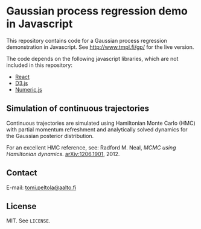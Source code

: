 Gaussian process regression demo in Javascript
==============================================

This repository contains code for a Gaussian process regression demonstration in Javascript. See http://www.tmpl.fi/gp/ for the live version.

The code depends on the following javascript libraries, which are not included in this repository:

 * [React](http://facebook.github.io/react/)
 * [D3.js](http://d3js.org)
 * [Numeric.js](http://www.numericjs.com/)


Simulation of continuous trajectories
-------------------------------------

Continuous trajectories are simulated using Hamiltonian Monte Carlo (HMC) with partial momentum refreshment and analytically solved dynamics for the Gaussian posterior distribution.

For an excellent HMC reference, see: Radford M. Neal, _MCMC using Hamiltonian dynamics_. [arXiv:1206.1901](http://arxiv.org/abs/1206.1901), 2012.

Contact
-------

E-mail: tomi.peltola@aalto.fi

License
-------

MIT. See `LICENSE`.

